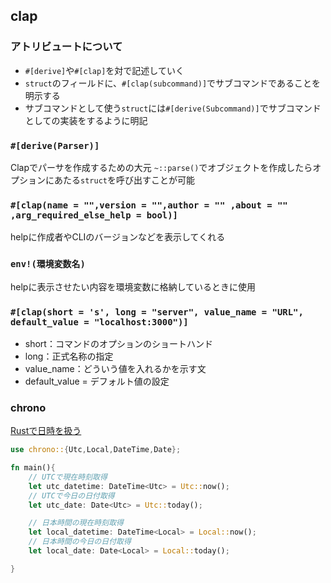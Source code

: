 ## clap

### アトリビュートについて
- `#[derive]`や`#[clap]`を対で記述していく
- `struct`のフィールドに、`#[clap(subcommand)]`でサブコマンドであることを明示する
- サブコマンドとして使う`struct`には`#[derive(Subcommand)]`でサブコマンドとしての実装をするように明記

### `#[derive(Parser)]`
Clapでパーサを作成するための大元
`~::parse()`でオブジェクトを作成したらオプションにあたる`struct`を呼び出すことが可能

### `#[clap(name = "",version = "",author = "" ,about = "" ,arg_required_else_help = bool)]`

helpに作成者やCLIのバージョンなどを表示してくれる

### `env!(環境変数名)`
helpに表示させたい内容を環境変数に格納しているときに使用

### `#[clap(short = 's', long = "server", value_name = "URL", default_value = "localhost:3000")]`
- short：コマンドのオプションのショートハンド
- long：正式名称の指定
- value_name：どういう値を入れるかを示す文
- default_value = デフォルト値の設定

### chrono

[Rustで日時を扱う](https://qiita.com/fujitayy/items/ae6175118cbed7134594)
```rust
use chrono::{Utc,Local,DateTime,Date};

fn main(){
    // UTCで現在時刻取得
    let utc_datetime: DateTime<Utc> = Utc::now();
    // UTCで今日の日付取得
    let utc_date: Date<Utc> = Utc::today();

    // 日本時間の現在時刻取得
    let local_datetime: DateTime<Local> = Local::now();
    // 日本時間の今日の日付取得
    let local_date: Date<Local> = Local::today();

}
```